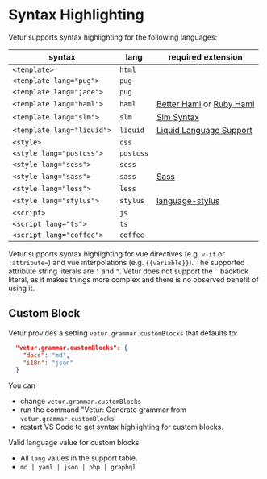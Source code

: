 # Syntax Highlighting

Vetur supports syntax highlighting for the following languages:

|syntax|lang|required extension|
|---|---|---|
|`<template>`|`html`|
|`<template lang="pug">`|`pug`|
|`<template lang="jade">`|`pug`|
|`<template lang="haml">`|`haml`|[Better Haml](https://marketplace.visualstudio.com/items?itemName=karunamurti.haml) or [Ruby Haml](https://marketplace.visualstudio.com/items?itemName=vayan.haml)|
|`<template lang="slm">`|`slm`|[Slm Syntax](https://marketplace.visualstudio.com/items?itemName=mrmlnc.vscode-slm)|
|`<template lang="liquid">`|`liquid`|[Liquid Language Support](https://github.com/GingerBear/vscode-liquid)|
|`<style>`|`css`|
|`<style lang="postcss">`|`postcss`|
|`<style lang="scss">`|`scss`|
|`<style lang="sass">`|`sass`|[Sass](https://marketplace.visualstudio.com/items?itemName=robinbentley.sass-indented)|
|`<style lang="less">`|`less`|
|`<style lang="stylus">`|`stylus`|[language-stylus](https://marketplace.visualstudio.com/items?itemName=sysoev.language-stylus)|
|`<script>`|`js`|
|`<script lang="ts">`|`ts`|
|`<script lang="coffee">`|`coffee`|

Vetur supports syntax highlighting for vue directives (e.g. `v-if` or `:attribute=`) and vue interpolations (e.g. `{{variable}}`).
The supported attribute string literals are `'` and `"`.
Vetur does not support the `` ` `` backtick literal, as it makes things more complex and there is no observed benefit of using it.

## Custom Block

Vetur provides a setting `vetur.grammar.customBlocks` that defaults to:

```json
  "vetur.grammar.customBlocks": {
    "docs": "md",
    "i18n": "json"
  }
```

You can
  - change `vetur.grammar.customBlocks`
  - run the command "Vetur: Generate grammar from `vetur.grammar.customBlocks`
  - restart VS Code
to get syntax highlighting for custom blocks.

Valid language value for custom blocks:

- All `lang` values in the support table.
- `md | yaml | json | php | graphql`
